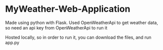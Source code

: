 # MyWeather-Web-Application

Made using python with Flask. Used OpenWeatherApi to get weather data, so need an api key from OpenWeatherApi to run it

Hosted locally, so in order to run it, you can download the files, and run app.py
